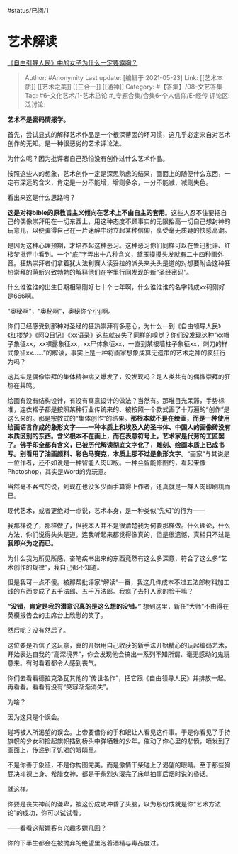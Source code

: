 #status/已阅/1

# 艺术解读

[《自由引导人民》中的女子为什么一定要露胸？](https://www.zhihu.com/question/19786768/answer/548709196)

> Author: #Anonymity
> Last update: [编辑于 2021-05-23]
> Link: [[艺术本质]] [[艺术之美]] [[三合一]] [[通神]]
> Category: #【答集】/08-文艺答集
> Tag: #6-文化艺术/1-艺术总论 #_专题合集/合集6-个人信仰/E-经传
> 评论区:
> 泛讨论:

**艺术不是密码情报学。**

首先，尝试显式的解释艺术作品是一个根深蒂固的坏习惯，这几乎必定来自对艺术创作的无知。是一种很恶劣的艺术评论法。

为什么呢？因为批评者自己恐怕没有创作过什么艺术作品。

按照这些人的想象，艺术创作一定是深思熟虑的结果，画面上的随便什么东西，一定有深远的含义，肯定是一分不能增，增则多余，一分不能减，减则失色。

看出来这是什么思路吗？

**这是对待bible的原教旨主义倾向在艺术上不由自主的套用**。这些人忍不住要把自己的偶像崇拜用在一切东西上，用这种态度不顾事实的无限抬高一切自己想封神的玩意儿，以便骗得自己在一片迷醉中树立起某种信仰，享受毫无质疑的快感高潮。

是因为这种心理预期，才培养起这种恶习。这种恶习你们同样可以在鲁迅批评、红楼梦批评中看到。一个“底”字弄出十八种含义，黛玉摸摸头发就有二十四种画外音。狂热崇拜者们拿着犹太法利赛人读妥拉的派头来头头是道的对想要附会这种狂热崇拜的萌新兴致勃勃的解释他们在字里行间发现的新“圣经密码”。

什么谁谁谁的出生日期相隔刚好七十个七年啊，什么谁谁谁的名字转成xx码刚好是666啊。

“奥秘啊”，“奥秘啊”，奥秘你个小jj啊。

你们已经感受到那种对圣经的狂热崇拜有多恶心，为什么一到《自由领导人民》《红楼梦》《阿Q日记》《xx语录》这些就丧失了同样的嗅觉？你们没发现这种“xx帽子象征xx，xx裸露象征xx，xx尸体象征xx，一直到某根墙柱子象征xx，刺刀的样式象征xx……”的解读，事实上是一种将画家想象成算无遗策的艺术之神的疯狂行为吗？

这其实是偶像崇拜的集体精神病又爆发了，没发现吗？是人类共有的偶像崇拜的狂热在共鸣。

绘画有没有结构设计，有没有寓意设计的做法？当然有。那堆目光呆滞，手势标准，连衣褶子都是按照某种行业传统来的、被按照一个款式画了十万遍的“创作”是这么来的。那是宗教式的“集体创作”的结果。**那根本就不是在绘画，而是一种使用绘画语言作成的象形文字——一种本质上和埃及人的圣书体、中国人的画像砖没有本质区别的东西。**含义根本不在画上，而在表意符号上。艺术家是代劳的工匠罢了。佛手印全都有含义，已被历代解读彻底文字化了，雕刻、绘画本质上已成书写。别看用了油画颜料、彩色马赛克，本质上那不过是**象形文字**。“画家”与其说是一位作者，还不如说是一种智能人肉印版。一种会智能修图的，看起来像Photoshop，其实是Word的鬼玩意。

当然毫不客气的说，到现在也没多少画手算得上作者，还真就是一群人肉印刷机而已。

现代艺术，或者更绝对一点说，艺术本身，是一种类似“先知”的行为——

我那样说了，那样做了，但我本人并不是很清楚我为何要那样做。什么理论，什么方法，你们说得头头是道，连我听起来都觉得像真的，但是很遗憾，真相只不过是**我即兴为之而已。**

为什么我为所见所感，奋笔疾书出来的东西竟然有这么多深意，符合了这么多“艺术创作的规律”，我自己都不知道。

但是我可一点不傻。被那帮批评家“解读”一番，我这几件成本不过五法郎材料加工钱的东西变成了五千法郎、五千万法郎。我疯了去打人家的脸干嘛？

**“没错，肯定是我的潜意识真的是这么想的没错。”** 想到这里，新任“大师”不由得在英模报告会的主席台上欣慰的笑了。

然后呢？没有然后了。

这位要是听信了这玩意，真的开始用自己收获的新手法开始精心的玩起编码艺术，开始表达自我的“高深境界”，你会发现他会搞出一系列不知所谓、毫无感动的鬼玩意来。有时看着都令人感到丧气。

你们去看看德拉克洛瓦其他的“传世名作”，把它跟《自由领导人民》并排放一起。再看看。看看有没有“笑容渐渐消失”。

为啥？

因为这只是个误会。

碰巧被人所渴望的误会。上帝要借你的手和眼让人看见这件事。于是你看见了手持旗帜的少女和捡起旗帜插到桥头中弹牺牲的少年。催动了你心里的悲愤，喷发到了画面上，传递到了饥渴的眼睛里。

不是你善于象征，不是你构图完美。而是激情干柴碰上了渴望的眼睛。至于那些狗屁决斗裸上身、希腊女神，都是干柴烈火滚完了床单抽事后烟时说的昏话。

就这样。

你要是丧失神前的谦卑，被这份成功冲昏了头脑，以为那份成就是你“艺术方法论”的成功，你可以试试看。

——看看这帮嫖客有兴趣多嫖几回？

你的下半生都会在被抛弃的绝望里泡着酒精与毒品度过。
